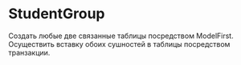 # StudentGroup
Создать любые две связанные таблицы посредством ModelFirst. Осуществить вставку обоих сушностей в таблицы посредством транзакции.
